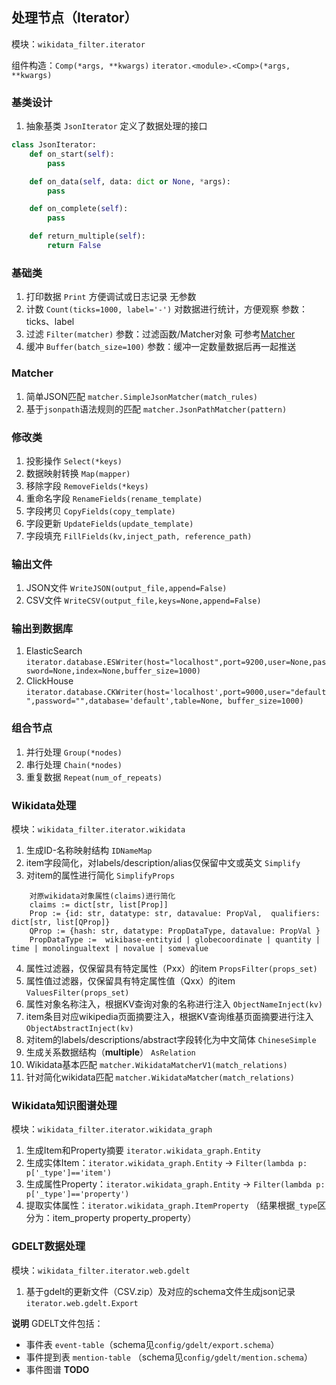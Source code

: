 ## 处理节点（Iterator）

模块：`wikidata_filter.iterator`

组件构造：`Comp(*args, **kwargs)` `iterator.<module>.<Comp>(*args, **kwargs)`


### 基类设计
1. 抽象基类 `JsonIterator` 定义了数据处理的接口
```python
class JsonIterator:
    def on_start(self):
        pass

    def on_data(self, data: dict or None, *args):
        pass

    def on_complete(self):
        pass

    def return_multiple(self):
        return False
```


### 基础类
1. 打印数据 `Print` 方便调试或日志记录 无参数
2. 计数 `Count(ticks=1000, label='-')` 对数据进行统计，方便观察 参数：ticks、label
3. 过滤 `Filter(matcher)` 参数：过滤函数/Matcher对象 可参考[Matcher](#matcher)
4. 缓冲 `Buffer(batch_size=100)` 参数：缓冲一定数量数据后再一起推送

### Matcher
1. 简单JSON匹配 `matcher.SimpleJsonMatcher(match_rules)`
2. 基于`jsonpath`语法规则的匹配 `matcher.JsonPathMatcher(pattern)`


### 修改类
1. 投影操作 `Select(*keys)`
2. 数据映射转换 `Map(mapper)`
3. 移除字段 `RemoveFields(*keys)`
4. 重命名字段 `RenameFields(rename_template)`
5. 字段拷贝 `CopyFields(copy_template)`
6. 字段更新 `UpdateFields(update_template)`
7. 字段填充 `FillFields(kv,inject_path, reference_path)`


### 输出文件
1. JSON文件 `WriteJSON(output_file,append=False)`
2. CSV文件 `WriteCSV(output_file,keys=None,append=False)`


### 输出到数据库
1. ElasticSearch `iterator.database.ESWriter(host="localhost",port=9200,user=None,password=None,index=None,buffer_size=1000)`
2. ClickHouse `iterator.database.CKWriter(host='localhost',port=9000,user="default",password="",database='default',table=None, buffer_size=1000)`


### 组合节点
1. 并行处理 `Group(*nodes)`
2. 串行处理 `Chain(*nodes)`
3. 重复数据 `Repeat(num_of_repeats)`


### Wikidata处理
模块：`wikidata_filter.iterator.wikidata`

1. 生成ID-名称映射结构 `IDNameMap`
2. item字段简化，对labels/description/alias仅保留中文或英文 `Simplify`
3. 对item的属性进行简化  `SimplifyProps`
```textmate
    对原wikidata对象属性(claims)进行简化
    claims := dict[str, list[Prop]]
    Prop := {id: str, datatype: str, datavalue: PropVal,  qualifiers: dict[str, list[QProp]}
    QProp := {hash: str, datatype: PropDataType, datavalue: PropVal }
    PropDataType :=  wikibase-entityid | globecoordinate | quantity | time | monolingualtext | novalue | somevalue
```
4. 属性过滤器，仅保留具有特定属性（Pxx）的item `PropsFilter(props_set)`
5. 属性值过滤器，仅保留具有特定属性值（Qxx）的item `ValuesFilter(props_set)`
6. 属性对象名称注入，根据KV查询对象的名称进行注入 `ObjectNameInject(kv)`
7. item条目对应wikipedia页面摘要注入，根据KV查询维基页面摘要进行注入 `ObjectAbstractInject(kv)`
8. 对item的labels/descriptions/abstract字段转化为中文简体 `ChineseSimple`
9. 生成关系数据结构（**multiple**） `AsRelation`
10. Wikidata基本匹配 `matcher.WikidataMatcherV1(match_relations)`
11. 针对简化wikidata匹配 `matcher.WikidataMatcher(match_relations)`


### Wikidata知识图谱处理
模块：`wikidata_filter.iterator.wikidata_graph`

1. 生成Item和Property摘要 `iterator.wikidata_graph.Entity`
2. 生成实体Item：`iterator.wikidata_graph.Entity` -> `Filter(lambda p: p['_type']=='item')`
3. 生成属性Property：`iterator.wikidata_graph.Entity` -> `Filter(lambda p: p['_type']=='property')`
4. 提取实体属性：`iterator.wikidata_graph.ItemProperty` （结果根据`_type`区分为：item_property property_property）


### GDELT数据处理
模块：`wikidata_filter.iterator.web.gdelt`
1. 基于gdelt的更新文件（CSV.zip）及对应的schema文件生成json记录 `iterator.web.gdelt.Export`

**说明** GDELT文件包括：
- 事件表 `event-table`（schema见`config/gdelt/export.schema`）
- 事件提到表 `mention-table` （schema见`config/gdelt/mention.schema`）
- 事件图谱 **TODO**

